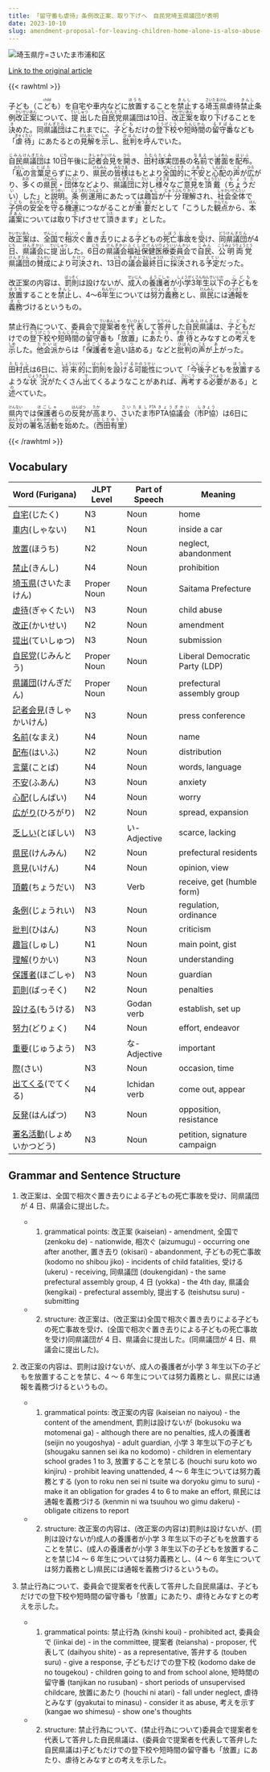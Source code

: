 ```yaml
---
title: 「留守番も虐待」条例改正案、取り下げへ　自民党埼玉県議団が表明
date: 2023-10-10
slug: amendment-proposal-for-leaving-children-home-alone-is-also-abuse-ordinance-to-be-withdrawn-announced-by-the-liberal-democratic-party-saitama-prefectural-members
---
```


![埼玉県庁=さいたま市浦和区](https://www.asahicom.jp/imgopt/img/5d0243c59a/comm_L/AS20231010001393.jpg "埼玉県庁=さいたま市浦和区")

[Link to the original article](https://asahi.com/articles/ASRBB4SD4RBBOXIE02C.html?iref=comtop_7_03)

{{< rawhtml >}}

<div>

<p>子ども<ruby>（こども）<rt>child</rt></ruby>を自宅や車内などに<ruby>放置<rt>ほうち</rt></ruby>することを<ruby>禁止<rt>きんし</rt></ruby>する<ruby>埼玉県<rt>さいたまけん</rt></ruby>虐待<ruby>禁止<rt>きんし</rt></ruby>条例<ruby>改正案<rt>かいせいあん</rt></ruby>について、<ruby>提出<rt>ていしゅつ</rt></ruby>した<ruby>自民党<rt>じみんとう</rt></ruby>県議団は10<ruby>日<rt>にち</rt></ruby>、<ruby>改正案<rt>かいせいあん</rt></ruby>を<ruby>取<rt>と</rt></ruby>り<ruby>下<rt>さ</rt></ruby>げることを<ruby>決<rt>き</rt></ruby>めた。同<ruby>県議団<rt>けんぎだん</rt></ruby>はこれまでに、<ruby>子ども<rt>こども</rt></ruby>だけの<ruby>登下校<rt>とうげこう</rt></ruby>や<ruby>短時間<rt>たんじかん</rt></ruby>の<ruby>留守番<rt>るすばん</rt></ruby>なども「<ruby>虐待<rt>ぎゃくたい</rt></ruby>」にあたるとの<ruby>見解<rt>けんかい</rt></ruby>を<ruby>示<rt>しめ</rt></ruby>し、<ruby>批判<rt>ひはん</rt></ruby>を<ruby>呼<rt>よ</rt></ruby>んでいた。</p>

<ruby>自民<rt>じみん</rt></ruby><ruby>県議団<rt>けんぎだん</rt></ruby>は 10<ruby>日<rt>にち</rt></ruby>午後に<ruby>記者会見<rt>きしゃかいけん</rt></ruby>を<ruby>開<rt>ひら</rt></ruby>き、<ruby>田村琢実<rt>たむらたくみ</rt></ruby>団長の<ruby>名前<rt>なまえ</rt></ruby>で<ruby>書面<rt>しょめん</rt></ruby>を<ruby>配布<rt>はいふ</rt></ruby>。「<ruby>私<rt>わたし</rt></ruby>の<ruby>言葉足<rt>ことばた</rt></ruby>らずにより、<ruby>県民<rt>けんみん</rt></ruby>の<ruby>皆様<rt>みなさま</rt></ruby>はもとより<ruby>全国的<rt>ぜんこくてき</rt></ruby>に<ruby>不安<rt>ふあん</rt></ruby>と<ruby>心配<rt>しんぱい</rt></ruby>の<ruby>声<rt>こえ</rt></ruby>が<ruby>広<rt>ひろ</rt></ruby>がり、<ruby>多<rt>おお</rt></ruby>くの<ruby>県民<rt>けんみん</rt></ruby>・<ruby>団体<rt>だんたい</rt></ruby>などより、<ruby>県議団<rt>けんぎだん</rt></ruby>に<ruby>対<rt>たい</rt></ruby>し<ruby>様々<rt>さまざま</rt></ruby>なご<ruby>意見<rt>いけん</rt></ruby>を<ruby>頂戴<rt>ちょうだい</rt></ruby>（<ruby>ちょうだい<rt>ちょうだい</rt></ruby>）した」と<ruby>説明<rt>せつめい</rt></ruby>。<ruby>条例<rt>じょうれい</rt></ruby><ruby>運用<rt>うんよう</rt></ruby>にあたっては<ruby>趣旨<rt>しゅし</rt></ruby>が<ruby>十分<rt>じゅうぶん</rt></ruby><ruby>理解<rt>りかい</rt></ruby>され、<ruby>社会<rt>しゃかい</rt></ruby><ruby>全体<rt>ぜんたい</rt></ruby>で<ruby>子供<rt>こども</rt></ruby>の<ruby>安全<rt>あんぜん</rt></ruby>を<ruby>守<rt>まも</rt></ruby>る<ruby>機運<rt>きうん</rt></ruby>につながることが<ruby>重要<rt>じゅうよう</rt></ruby>だとして「こうした<ruby>観点<rt>かんてん</rt></ruby>から、<ruby>本<rt>ほん</rt></ruby><ruby>議案<rt>ぎあん</rt></ruby>については<ruby>取<rt>と</rt></ruby>り<ruby>下<rt>さ</rt></ruby>げさせて<ruby>頂<rt>いた</rt></ruby>きます」とした。</p>

<p><ruby>改正案<rt>かいせいあん</rt></ruby>は、<ruby>全国<rt>ぜんこく</rt></ruby>で<ruby>相次<rt>あいつ</rt></ruby>ぐ<ruby>置<rt>お</rt></ruby>き<ruby>去<rt>ざ</rt></ruby>りによる<ruby>子<rt>こ</rt></ruby>どもの<ruby>死亡<rt>しぼう</rt></ruby><ruby>事故<rt>じこ</rt></ruby>を<ruby>受<rt>う</rt></ruby>け、<ruby>同<rt>どう</rt></ruby><ruby>県議団<rt>けんぎだん</rt></ruby>が4<ruby>日<rt>にち</rt></ruby>、<ruby>県議会<rt>けんぎかい</rt></ruby>に<ruby>提出<rt>ていしゅつ</rt></ruby>した。6<ruby>日<rt>にち</rt></ruby>の<ruby>県議会<rt>けんぎかい</rt></ruby><ruby>福祉<rt>ふくし</rt></ruby><ruby>保健<rt>ほけん</rt></ruby><ruby>医療<rt>いりょう</rt></ruby><ruby>委員会<rt>いいんかい</rt></ruby>で<ruby>自民<rt>じみん</rt></ruby>、<ruby>公明<rt>こうみょう</rt></ruby><ruby>両党<rt>りょうとう</rt></ruby><ruby>県議団<rt>けんぎだん</rt></ruby>の<ruby>賛成<rt>さんせい</rt></ruby>により<ruby>可決<rt>かけつ</rt></ruby>され、13<ruby>日<rt>にち</rt></ruby>の<ruby>議会<rt>ぎかい</rt></ruby><ruby>最終日<rt>さいしゅうび</rt></ruby>に<ruby>採決<rt>さいけつ</rt></ruby>される<ruby>予定<rt>よてい</rt></ruby>だった。</p>

<p>改正案の内容は、<ruby>罰則<rt>ばっそく</rt></ruby>は設けないが、<ruby>成人<rt>せいじん</rt></ruby>の<ruby>養護者<rt>ようごしゃ</rt></ruby>が<ruby>小学3年生以下<rt>しょうがくさんねんせいいか</rt></ruby>の<ruby>子ども<rt>こども</rt></ruby>を<ruby>放置<rt>ほうち</rt></ruby>することを<ruby>禁止<rt>きんし</rt></ruby>し、4～6<ruby>年生<rt>ねんせい</rt></ruby>については<ruby>努力<rt>どりょく</rt></ruby><ruby>義務<rt>ぎむ</rt></ruby>とし、<ruby>県民<rt>けんみん</rt></ruby>には<ruby>通報<rt>つうほう</rt></ruby>を<ruby>義務<rt>ぎむ</rt></ruby>づけるというもの。</p>

<p>禁止行為について、委員会で<ruby>提案者<rt>ていあんしゃ</rt></ruby>を<ruby>代表<rt>だいひょう</rt></ruby>して<ruby>答弁<rt>とうべん</rt></ruby>した<ruby>自民県議<rt>じみんけんぎ</rt></ruby>は、<ruby>子ども<rt>こども</rt></ruby>だけでの<ruby>登下校<rt>とうげこう</rt></ruby>や<ruby>短時間<rt>たんじかん</rt></ruby>の<ruby>留守番<rt>るすばん</rt></ruby>も「<ruby>放置<rt>ほうち</rt></ruby>」に<ruby>あたり<rt>あたり</rt></ruby>、<ruby>虐待<rt>ぎゃくたい</rt></ruby>とみなすとの<ruby>考え<rt>かんがえ</rt></ruby>を<ruby>示<rt>しめ</rt></ruby>した。<ruby>他会派<rt>たかいは</rt></ruby>からは「<ruby>保護者<rt>ほごしゃ</rt></ruby>を<ruby>追<rt>お</rt></ruby>い<ruby>詰<rt>つ</rt></ruby>める」などと<ruby>批判<rt>ひはん</rt></ruby>の<ruby>声<rt>こえ</rt></ruby>が<ruby>上<rt>あ</rt></ruby>がった。</p>

<p><ruby>田村氏<rt>たむらし</rt></ruby>は6日に、<ruby>将来的<rt>しょうらいてき</rt></ruby>に<ruby>罰則<rt>ばっそく</rt></ruby>を<ruby>設ける<rt>もうける</rt></ruby><ruby>可能性<rt>かのうせい</rt></ruby>について「<ruby>今後<rt>こんご</rt></ruby><ruby>子<rt>こ</rt></ruby>どもを<ruby>放置<rt>ほうち</rt></ruby>するような<ruby>状況<rt>じょうきょう</rt></ruby>がたくさん<ruby>出<rt>で</rt></ruby>てくるようなことがあれば、<ruby>再考<rt>さいこう</rt></ruby>する<ruby>必要<rt>ひつよう</rt></ruby>がある」と<ruby>述<rt>の</rt></ruby>べていた。</p>

<p><ruby>県内<rt>けんない</rt></ruby>では<ruby>保護者<rt>ほごしゃ</rt></ruby>らの<ruby>反発<rt>はんぱつ</rt></ruby>が<ruby>高<rt>たか</rt></ruby>まり、<ruby>さいたま市PTA協議会<rt>さいたましPTAきょうぎかい</rt></ruby>（<ruby>市P協<rt>しきょう</rt></ruby>）は6日に<ruby>反対<rt>はんたい</rt></ruby>の<ruby>署名活動<rt>しょめいかつどう</rt></ruby>を<ruby>始<rt>はじ</rt></ruby>めた。（<ruby>西田有里<rt>にしだゆうり</rt></ruby>）</p>

</div>
{{< /rawhtml >}}

## Vocabulary

| Word (Furigana)                                                                             | JLPT Level  | Part of Speech | Meaning                        |
| ------------------------------------------------------------------------------------------- | ----------- | -------------- | ------------------------------ |
| [自宅](https://jisho.org/search/%E8%87%AA%E5%AE%85)(じたく)                                 | N3          | Noun           | home                           |
| [車内](https://jisho.org/search/%E8%BB%8A%E5%86%85)(しゃない)                               | N1          | Noun           | inside a car                   |
| [放置](https://jisho.org/search/%E6%94%BE%E7%BD%AE)(ほうち)                                 | N2          | Noun           | neglect, abandonment           |
| [禁止](https://jisho.org/search/%E7%A6%81%E6%AD%A2)(きんし)                                 | N4          | Noun           | prohibition                    |
| [埼玉県](https://jisho.org/search/%E5%9F%BC%E7%8E%89%E7%9C%8C)(さいたまけん)                | Proper Noun | Noun           | Saitama Prefecture             |
| [虐待](https://jisho.org/search/%E8%99%90%E5%BE%85)(ぎゃくたい)                             | N3          | Noun           | child abuse                    |
| [改正](https://jisho.org/search/%E6%94%B9%E6%AD%A3)(かいせい)                               | N2          | Noun           | amendment                      |
| [提出](https://jisho.org/search/%E6%8F%90%E5%87%BA)(ていしゅつ)                             | N3          | Noun           | submission                     |
| [自民党](https://jisho.org/search/%E8%87%AA%E6%B0%91%E5%85%9A)(じみんとう)                  | Proper Noun | Noun           | Liberal Democratic Party (LDP) |
| [県議団](https://jisho.org/search/%E7%9C%8C%E8%AD%B0%E5%9B%A3)(けんぎだん)                  | Proper Noun | Noun           | prefectural assembly group     |
| [記者会見](https://jisho.org/search/%E8%A8%98%E8%80%85%E4%BC%9A%E8%A6%8B)(きしゃかいけん)   | N3          | Noun           | press conference               |
| [名前](https://jisho.org/search/%E5%90%8D%E5%89%8D)(なまえ)                                 | N4          | Noun           | name                           |
| [配布](https://jisho.org/search/%E9%85%8D%E5%B8%83)(はいふ)                                 | N2          | Noun           | distribution                   |
| [言葉](https://jisho.org/search/%E8%A8%80%E8%91%89)(ことば)                                 | N4          | Noun           | words, language                |
| [不安](https://jisho.org/search/%E4%B8%8D%E5%AE%89)(ふあん)                                 | N3          | Noun           | anxiety                        |
| [心配](https://jisho.org/search/%E5%BF%83%E9%85%8D)(しんぱい)                               | N4          | Noun           | worry                          |
| [広がり](https://jisho.org/search/%E5%BA%83%E3%81%8C%E3%82%8A)(ひろがり)                    | N2          | Noun           | spread, expansion              |
| [乏しい](https://jisho.org/search/%E4%B9%8F%E3%81%97%E3%81%84)(とぼしい)                    | N3          | い-Adjective   | scarce, lacking                |
| [県民](https://jisho.org/search/%E7%9C%8C%E6%B0%91)(けんみん)                               | N2          | Noun           | prefectural residents          |
| [意見](https://jisho.org/search/%E6%84%8F%E8%A6%8B)(いけん)                                 | N4          | Noun           | opinion, view                  |
| [頂戴](https://jisho.org/search/%E9%A0%82%E6%88%B4)(ちょうだい)                             | N3          | Verb           | receive, get (humble form)     |
| [条例](https://jisho.org/search/%E6%9D%A1%E4%BE%8B)(じょうれい)                             | N3          | Noun           | regulation, ordinance          |
| [批判](https://jisho.org/search/%E6%89%B9%E5%88%A4)(ひはん)                                 | N3          | Noun           | criticism                      |
| [趣旨](https://jisho.org/search/%E8%B6%A3%E6%97%A8)(しゅし)                                 | N1          | Noun           | main point, gist               |
| [理解](https://jisho.org/search/%E7%90%86%E8%A7%A3)(りかい)                                 | N3          | Noun           | understanding                  |
| [保護者](https://jisho.org/search/%E4%BF%9D%E8%AD%B7%E8%80%85)(ほごしゃ)                    | N3          | Noun           | guardian                       |
| [罰則](https://jisho.org/search/%E7%BD%B0%E5%89%87)(ばっそく)                               | N2          | Noun           | penalties                      |
| [設ける](https://jisho.org/search/%E8%A8%AD%E3%81%91%E3%82%8B)(もうける)                    | N3          | Godan verb     | establish, set up              |
| [努力](https://jisho.org/search/%E5%8A%AA%E5%8A%9B)(どりょく)                               | N4          | Noun           | effort, endeavor               |
| [重要](https://jisho.org/search/%E9%87%8D%E8%A6%81)(じゅうよう)                             | N3          | な-Adjective   | important                      |
| [際](https://jisho.org/search/%E9%9A%9B)(さい)                                              | N3          | Noun           | occasion, time                 |
| [出てくる](https://jisho.org/search/%E5%87%BA%E3%81%A6%E3%81%8F%E3%82%8B)(でてくる)         | N4          | Ichidan verb   | come out, appear               |
| [反発](https://jisho.org/search/%E5%8F%8D%E7%99%BA)(はんぱつ)                               | N3          | Noun           | opposition, resistance         |
| [署名活動](https://jisho.org/search/%E7%BD%B2%E5%90%8D%E6%B4%BB%E5%8B%95)(しょめいかつどう) | N3          | Noun           | petition, signature campaign   |

## Grammar and Sentence Structure

1. 改正案は、全国で相次ぐ置き去りによる子どもの死亡事故を受け、同県議団が 4 日、県議会に提出した。

   - 1. grammatical points: 改正案 (kaiseian) - amendment, 全国で (zenkoku de) - nationwide, 相次ぐ (aizumugu) - occurring one after another, 置き去り (okisari) - abandonment, 子どもの死亡事故 (kodomo no shibou jiko) - incidents of child fatalities, 受ける (ukeru) - receiving, 同県議団 (doukengidan) - the same prefectural assembly group, 4 日 (yokka) - the 4th day, 県議会 (kengikai) - prefectural assembly, 提出する (teishutsu suru) - submitting
   - 2. structure: 改正案は、(改正案は)全国で相次ぐ置き去りによる子どもの死亡事故を受け、(全国で相次ぐ置き去りによる子どもの死亡事故を受け)同県議団が 4 日、県議会に提出した。(同県議団が 4 日、県議会に提出した)。

2. 改正案の内容は、罰則は設けないが、成人の養護者が小学 3 年生以下の子どもを放置することを禁じ、4 ～ 6 年生については努力義務とし、県民には通報を義務づけるというもの。

   - 1. grammatical points: 改正案の内容 (kaiseian no naiyou) - the content of the amendment, 罰則は設けないが (bokusoku wa motomenai ga) - although there are no penalties, 成人の養護者 (seijin no yougoshya) - adult guardian, 小学 3 年生以下の子ども (shougaku sannen sei ika no kodomo) - children in elementary school grades 1 to 3, 放置することを禁じる (houchi suru koto wo kinjiru) - prohibit leaving unattended, 4 ～ 6 年生については努力義務とする (yon to roku nen sei ni tsuite wa doryoku gimu to suru) - make it an obligation for grades 4 to 6 to make an effort, 県民には通報を義務づける (kenmin ni wa tsuuhou wo gimu dakeru) - obligate citizens to report
   - 2. structure: 改正案の内容は、(改正案の内容は)罰則は設けないが、(罰則は設けないが)成人の養護者が小学 3 年生以下の子どもを放置することを禁じ、(成人の養護者が小学 3 年生以下の子どもを放置することを禁じ)4 ～ 6 年生については努力義務とし、(4 ～ 6 年生については努力義務とし)県民には通報を義務づけるというもの。

3. 禁止行為について、委員会で提案者を代表して答弁した自民県議は、子どもだけでの登下校や短時間の留守番も「放置」にあたり、虐待とみなすとの考えを示した。
   - 1. grammatical points: 禁止行為 (kinshi koui) - prohibited act, 委員会で (iinkai de) - in the committee, 提案者 (teiansha) - proposer, 代表して (daihyou shite) - as a representative, 答弁する (touben suru) - give a response, 子どもだけでの登下校 (kodomo dake de no tougekou) - children going to and from school alone, 短時間の留守番 (tanjikan no rusuban) - short periods of unsupervised childcare, 放置にあたり (houchi ni atari) - fall under neglect, 虐待とみなす (gyakutai to minasu) - consider it as abuse, 考えを示す (kangae wo shimesu) - show one's thoughts
   - 2. structure: 禁止行為について、(禁止行為について)委員会で提案者を代表して答弁した自民県議は、(委員会で提案者を代表して答弁した自民県議は)子どもだけでの登下校や短時間の留守番も「放置」にあたり、虐待とみなすとの考えを示した。
